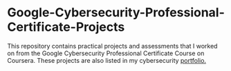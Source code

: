 # Google-Cybersecurity-Professional-Certificate-Projects
<p>This repository contains practical projects and assessments that I worked on from the Google Cybersecurity Professional Certificate Course on Coursera. These projects are also listed in my cybersecurity <a href="https://www.sites.google.com/abdulazeezhaleemah">portfolio.</a></p>
